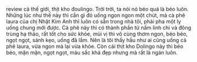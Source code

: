 review cả thế giới, thịt kho đoulingo. Trời trời, ta nói nó béo quá là béo luôn. Những lúc như thế này thì cần gì đó uống ngon ngon một chút, mà cà phê laura của chị Nhật Kim Anh thì luôn có sẵn trong nhà tôi, phải pha một ly uống chung mới được. Cà phê này thì có thành phần từ nấm linh chi và đông trùng hạ thảo, rất tốt cho sức khỏe, mùi vị thì vô cùng thơm ngon, béo béo, ngọt ngọt, sánh kẹo, uống đã lắm. Nên là tôi thấy hầu như ai cũng uống cà phê laura, vừa ngon mà lại vừa khỏe. Còn cái thịt kho Dolingo này thì béo béo, mặn mặn, ngọt ngọt, màu sắc khá đẹp nhưng mà rất là ngán luôn.